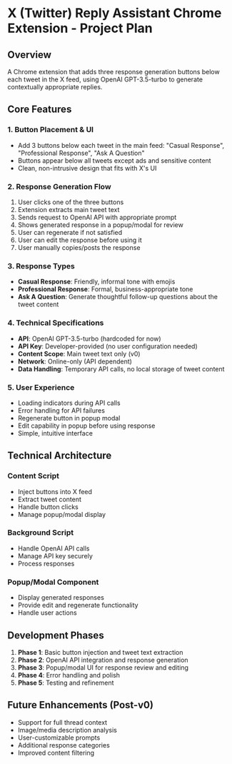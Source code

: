 # X (Twitter) Reply Assistant Chrome Extension - Project Plan

## Overview

A Chrome extension that adds three response generation buttons below each tweet in the X feed, using OpenAI GPT-3.5-turbo to generate contextually appropriate replies.

## Core Features

### 1. Button Placement & UI

- Add 3 buttons below each tweet in the main feed: "Casual Response", "Professional Response", "Ask A Question"
- Buttons appear below all tweets except ads and sensitive content
- Clean, non-intrusive design that fits with X's UI

### 2. Response Generation Flow

1. User clicks one of the three buttons
2. Extension extracts main tweet text
3. Sends request to OpenAI API with appropriate prompt
4. Shows generated response in a popup/modal for review
5. User can regenerate if not satisfied
6. User can edit the response before using it
7. User manually copies/posts the response

### 3. Response Types

- **Casual Response**: Friendly, informal tone with emojis
- **Professional Response**: Formal, business-appropriate tone
- **Ask A Question**: Generate thoughtful follow-up questions about the tweet content

### 4. Technical Specifications

- **API**: OpenAI GPT-3.5-turbo (hardcoded for now)
- **API Key**: Developer-provided (no user configuration needed)
- **Content Scope**: Main tweet text only (v0)
- **Network**: Online-only (API dependent)
- **Data Handling**: Temporary API calls, no local storage of tweet content

### 5. User Experience

- Loading indicators during API calls
- Error handling for API failures
- Regenerate button in popup modal
- Edit capability in popup before using response
- Simple, intuitive interface

## Technical Architecture

### Content Script

- Inject buttons into X feed
- Extract tweet content
- Handle button clicks
- Manage popup/modal display

### Background Script

- Handle OpenAI API calls
- Manage API key securely
- Process responses

### Popup/Modal Component

- Display generated responses
- Provide edit and regenerate functionality
- Handle user actions

## Development Phases

1. **Phase 1**: Basic button injection and tweet text extraction
2. **Phase 2**: OpenAI API integration and response generation
3. **Phase 3**: Popup/modal UI for response review and editing
4. **Phase 4**: Error handling and polish
5. **Phase 5**: Testing and refinement

## Future Enhancements (Post-v0)

- Support for full thread context
- Image/media description analysis
- User-customizable prompts
- Additional response categories
- Improved content filtering
